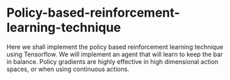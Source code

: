 # Policy-based-reinforcement-learning-technique
Here we shall implement the policy based reinforcement learning technique using Tensorflow. We will implement an agent that will learn to keep the bar in balance. Policy gradients are highly effective in high dimensional action spaces, or when using continuous actions. 
